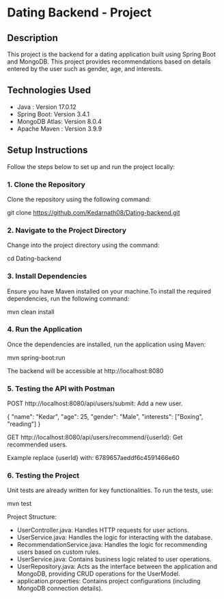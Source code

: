 # Dating Backend - Project

## Description

This project is the backend for a dating application built using Spring Boot and MongoDB.
This project provides recommendations based on details entered by the user such as gender, age, and interests.

## Technologies Used

- Java : Version 17.0.12
- Spring Boot: Version 3.4.1
- MongoDB Atlas: Version 8.0.4
- Apache Maven : Version 3.9.9 

## Setup Instructions

Follow the steps below to set up and run the project locally:

### 1. Clone the Repository

Clone the repository using the following command:

git clone https://github.com/Kedarnath08/Dating-backend.git


### 2. Navigate to the Project Directory

Change into the project directory using the command:

cd Dating-backend


### 3. Install Dependencies

Ensure you have Maven installed on your machine.To install the required dependencies, run the following command:

mvn clean install


### 4. Run the Application

Once the dependencies are installed, run the application using Maven:

mvn spring-boot:run

The backend will be accessible at http://localhost:8080


### 5. Testing the API with Postman

POST http://localhost:8080/api/users/submit: Add a new user.

{
  "name": "Kedar",
  "age": 25,
  "gender": "Male",
  "interests": ["Boxing", "reading"]
}

GET http://localhost:8080/api/users/recommend/{userId}: Get recommended users.

Example replace {userId} with: 6789657aeddf6c4591466e60


### 6. Testing the Project

Unit tests are already written for key functionalities. To run the tests, use:

mvn test


Project Structure:

- UserController.java:  Handles HTTP requests for user actions.
- UserService.java:  Handles the logic for interacting with the database.
- RecommendationService.java:  Handles the logic for recommending users based on custom rules.
- UserService.java: Contains business logic related to user operations.
- UserRepository.java: Acts as the interface between the application and MongoDB, providing CRUD operations for the UserModel. 
- application.properties:  Contains project configurations (including MongoDB connection details).
